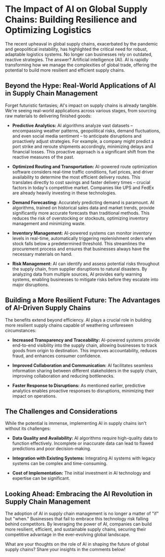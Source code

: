 # The Impact of AI on Global Supply Chains: Building Resilience and Optimizing Logistics

The recent upheaval in global supply chains, exacerbated by the pandemic and geopolitical instability, has highlighted the critical need for robust, adaptable logistics systems.  No longer can businesses rely on outdated, reactive strategies.  The answer?  Artificial intelligence (AI).  AI is rapidly transforming how we manage the complexities of global trade, offering the potential to build more resilient and efficient supply chains.

## Beyond the Hype: Real-World Applications of AI in Supply Chain Management

Forget futuristic fantasies; AI's impact on supply chains is already tangible.  We're seeing real-world applications across various stages, from sourcing raw materials to delivering finished goods:

* **Predictive Analytics:** AI algorithms analyze vast datasets – encompassing weather patterns, geopolitical risks, demand fluctuations, and even social media sentiment – to anticipate disruptions and proactively adjust strategies.  For example, a company might predict a port strike and reroute shipments accordingly, minimizing delays and financial losses.  This proactive approach is a significant shift from the reactive measures of the past.

* **Optimized Routing and Transportation:** AI-powered route optimization software considers real-time traffic conditions, fuel prices, and driver availability to determine the most efficient delivery routes.  This translates directly to cost savings and faster delivery times – crucial factors in today's competitive market.  Companies like UPS and FedEx are already heavily investing in these technologies.

* **Demand Forecasting:**  Accurately predicting demand is paramount.  AI algorithms, trained on historical sales data and market trends, provide significantly more accurate forecasts than traditional methods.  This reduces the risk of overstocking or stockouts, optimizing inventory management and minimizing waste.

* **Inventory Management:**  AI-powered systems can monitor inventory levels in real-time, automatically triggering replenishment orders when stock falls below a predetermined threshold.  This streamlines the procurement process and ensures that businesses always have the necessary materials on hand.

* **Risk Management:** AI can identify and assess potential risks throughout the supply chain, from supplier disruptions to natural disasters. By analyzing data from multiple sources, AI provides early warning systems, enabling businesses to mitigate risks before they escalate into major disruptions.


## Building a More Resilient Future: The Advantages of AI-Driven Supply Chains

The benefits extend beyond efficiency.  AI plays a crucial role in building more resilient supply chains capable of weathering unforeseen circumstances:

* **Increased Transparency and Traceability:** AI-powered systems provide end-to-end visibility into the supply chain, allowing businesses to track goods from origin to destination. This improves accountability, reduces fraud, and enhances consumer confidence.

* **Improved Collaboration and Communication:**  AI facilitates seamless information sharing between different stakeholders in the supply chain, improving collaboration and reducing bottlenecks.

* **Faster Response to Disruptions:**  As mentioned earlier, predictive analytics enables proactive responses to disruptions, minimizing their impact on operations.


## The Challenges and Considerations

While the potential is immense, implementing AI in supply chains isn't without its challenges:

* **Data Quality and Availability:** AI algorithms require high-quality data to function effectively.  Incomplete or inaccurate data can lead to flawed predictions and poor decision-making.

* **Integration with Existing Systems:**  Integrating AI systems with legacy systems can be complex and time-consuming.

* **Cost of Implementation:** The initial investment in AI technology and expertise can be significant.


##  Looking Ahead: Embracing the AI Revolution in Supply Chain Management

The adoption of AI in supply chain management is no longer a matter of "if" but "when."  Businesses that fail to embrace this technology risk falling behind competitors.  By leveraging the power of AI, companies can build more resilient, efficient, and sustainable supply chains, securing their competitive advantage in the ever-evolving global landscape.

What are your thoughts on the role of AI in shaping the future of global supply chains? Share your insights in the comments below!
